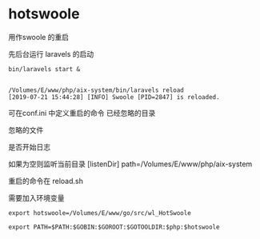 # hotswoole

用作swoole 的重启

先后台运行 laravels 的启动

    bin/laravels start &
    
    
    /Volumes/E/www/php/aix-system/bin/laravels reload
    [2019-07-21 15:44:28] [INFO] Swoole [PID=2847] is reloaded.
    

可在conf.ini 中定义重启的命令 
已经忽略的目录
 
忽略的文件
  
是否开始日志   


如果为空则监听当前目录
    [listenDir]
    path=/Volumes/E/www/php/aix-system       


重启的命令在  reload.sh    

需要加入环境变量

    export hotswoole=/Volumes/E/www/go/src/wl_HotSwoole
    
    export PATH=$PATH:$GOBIN:$GOROOT:$GOTOOLDIR:$php:$hotswoole
